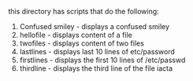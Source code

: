 this directory has scripts that do the following:
1. Confused smiley - displays a confused smiley
2. hellofile - displays content of a file
3. twofiles - displays content of two files
4. lastlines - displays last 10 lines of etc/password
5. firstlines - displays the first 10 lines of /etc/passwd
6. thirdline - displays the third line of the file iacta
